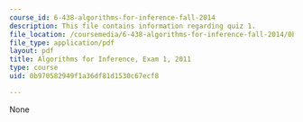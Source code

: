 ```yaml
---
course_id: 6-438-algorithms-for-inference-fall-2014
description: This file contains information regarding quiz 1.
file_location: /coursemedia/6-438-algorithms-for-inference-fall-2014/0b970582949f1a36df81d1530c67ecf8_MIT6_438F14_q11_1.pdf
file_type: application/pdf
layout: pdf
title: Algorithms for Inference, Exam 1, 2011
type: course
uid: 0b970582949f1a36df81d1530c67ecf8

---
```

None